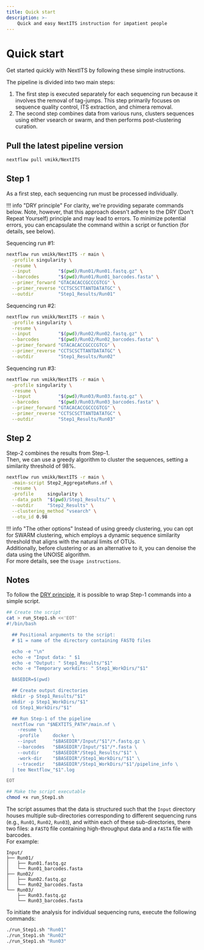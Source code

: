 ```yaml
---
title: Quick start
description: >-
    Quick and easy NextITS instruction for impatient people
---
```


# Quick start  

Get started quickly with NextITS by following these simple instructions.  

The pipeline is divided into two main steps:  
1. The first step is executed separately for each sequencing run because it involves the removal of tag-jumps. This step primarily focuses on sequence quality control, ITS extraction, and chimera removal.  
2. The second step combines data from various runs, clusters sequences using either vsearch or swarm, and then performs post-clustering curation.  

##  Pull the latest pipeline version

``` bash
nextflow pull vmikk/NextITS
```


## Step 1

As a first step, each sequencing run must be processed individually.  

!!! info "DRY principle"
    For clarity, we're providing separate commands below. 
    Note, however, that this approach doesn't adhere to the DRY (Don't Repeat Yourself) principle and may lead to errors. 
    To minimize potential errors, you can encapsulate the command within a script or function (for details, see below).


Sequencing run #1:  
``` bash
nextflow run vmikk/NextITS -r main \
  -profile singularity \
  -resume \
  --input          "$(pwd)/Run01/Run01.fastq.gz" \
  --barcodes       "$(pwd)/Run01/Run01_barcodes.fasta" \
  --primer_forward "GTACACACCGCCCGTCG" \
  --primer_reverse "CCTSCSCTTANTDATATGC" \
  --outdir         "Step1_Results/Run01"
```

Sequencing run #2:  
``` bash
nextflow run vmikk/NextITS -r main \
  -profile singularity \
  -resume \
  --input          "$(pwd)/Run02/Run02.fastq.gz" \
  --barcodes       "$(pwd)/Run02/Run02_barcodes.fasta" \
  --primer_forward "GTACACACCGCCCGTCG" \
  --primer_reverse "CCTSCSCTTANTDATATGC" \
  --outdir         "Step1_Results/Run02"
```

Sequencing run #3:  
``` bash
nextflow run vmikk/NextITS -r main \
  -profile singularity \
  -resume \
  --input          "$(pwd)/Run03/Run03.fastq.gz" \
  --barcodes       "$(pwd)/Run03/Run03_barcodes.fasta" \
  --primer_forward "GTACACACCGCCCGTCG" \
  --primer_reverse "CCTSCSCTTANTDATATGC" \
  --outdir         "Step1_Results/Run03"
```

## Step 2

Step-2 combines the results from Step-1.  
Then, we can use a greedy algorithm to cluster the sequences, setting a similarity threshold of 98%.  

``` bash
nextflow run vmikk/NextITS -r main \
  -main-script Step2_AggregateRuns.nf \
  -resume \
  -profile     singularity \
  --data_path  "$(pwd)/Step1_Results/" \
  --outdir     "Step2_Results" \
  --clustering_method "vsearch" \
  --otu_id 0.98
```

!!! info "The other options"
    Instead of using greedy clustering, you can opt for SWARM clustering, 
    which employs a dynamic sequence similarity threshold 
    that aligns with the natural limits of OTUs.  
    Additionally, before clustering or as an alternative to it, 
    you can denoise the data using the UNOISE algorithm.  
    For more details, see the `Usage instructions`.


## Notes

To follow the [DRY principle](https://en.wikipedia.org/wiki/Don%27t_repeat_yourself), 
it is possible to wrap Step-1 commands into a simple script.

``` bash
## Create the script
cat > run_Step1.sh <<'EOT'
#!/bin/bash

  ## Positional arguments to the script:
  # $1 = name of the directory containing FASTQ files

  echo -e "\n"
  echo -e "Input data: " $1
  echo -e "Output: " Step1_Results/"$1"
  echo -e "Temporary workdirs: " Step1_WorkDirs/"$1"

  BASEDIR=$(pwd)

  ## Create output directories
  mkdir -p Step1_Results/"$1"
  mkdir -p Step1_WorkDirs/"$1"
  cd Step1_WorkDirs/"$1"

  ## Run Step-1 of the pipeline
  nextflow run "$NEXTITS_PATH"/main.nf \
    -resume \
    -profile     docker \
    --input      "$BASEDIR"/Input/"$1"/*.fastq.gz \
    --barcodes   "$BASEDIR"/Input/"$1"/*.fasta \
    --outdir     "$BASEDIR"/Step1_Results/"$1" \
    -work-dir    "$BASEDIR"/Step1_WorkDirs/"$1" \
    --tracedir   "$BASEDIR"/Step1_WorkDirs/"$1"/pipeline_info \
  | tee Nextflow_"$1".log

EOT

## Make the script executable
chmod +x run_Step1.sh
```

The script assumes that the data is structured such that 
the `Input` directory houses multiple sub-directories corresponding to different sequencing runs 
(e.g., `Run01`, `Run02`, `Run03`), and within each of these sub-directories, 
there two files: a `FASTQ` file containing high-throughput data and a `FASTA` file with barcodes.  
For example:  

```
Input/
├── Run01/
│   ├── Run01.fastq.gz
│   └── Run01_barcodes.fasta
├── Run02/
│   ├── Run02.fastq.gz
│   └── Run02_barcodes.fasta
└── Run03/
    ├── Run03.fastq.gz
    └── Run03_barcodes.fasta
```

To initiate the analysis for individual sequencing runs, execute the following commands:  
``` bash
./run_Step1.sh "Run01"
./run_Step1.sh "Run02"
./run_Step1.sh "Run03"
```
